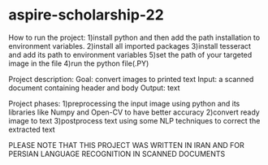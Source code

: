 # aspire-scholarship-22
How to run the project:
1)install python and then add the path installation to environment variables.
2)install all imported packages
3)install tesseract and add its path to environment variables
5)set the path of your targeted image in the file
4)run the python file(.PY)

Project description:
Goal: convert images to printed text
Input: a scanned document containing header and body
Output: text

Project phases:
1)preprocessing the input image using python and its libraries like Numpy and Open-CV to have better accuracy
2)convert ready image to text
3)postprocess text using some NLP techniques to correct the extracted text

PLEASE NOTE THAT THIS PROJECT WAS WRITTEN IN IRAN AND FOR PERSIAN LANGUAGE RECOGNITION IN SCANNED DOCUMENTS
